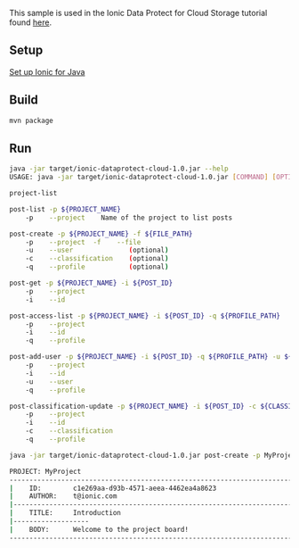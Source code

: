 This sample is used in the Ionic Data Protect for Cloud Storage tutorial found [here](https://dev.ionic.com/tutorials/dataprotect-cloud-java).

## Setup
[Set up Ionic for Java](https://dev.ionic.com/getting-started/java-jvm.html)

## Build

~~~bash
mvn package
~~~

## Run

~~~bash
java -jar target/ionic-dataprotect-cloud-1.0.jar --help
USAGE: java -jar target/ionic-dataprotect-cloud-1.0.jar [COMMAND] [OPTIONS]

project-list  

post-list -p ${PROJECT_NAME}  
    -p    --project    Name of the project to list posts  

post-create -p ${PROJECT_NAME} -f ${FILE_PATH}  
    -p    --project  -f    --file  
    -u    --user              (optional)  
    -c    --classification    (optional)  
    -q    --profile           (optional)  

post-get -p ${PROJECT_NAME} -i ${POST_ID}  
    -p    --project  
    -i    --id  

post-access-list -p ${PROJECT_NAME} -i ${POST_ID} -q ${PROFILE_PATH}  
    -p    --project  
    -i    --id  
    -q    --profile  

post-add-user -p ${PROJECT_NAME} -i ${POST_ID} -q ${PROFILE_PATH} -u ${USER_EMAIL}  
    -p    --project  
    -i    --id  
    -u    --user  
    -q    --profile  

post-classification-update -p ${PROJECT_NAME} -i ${POST_ID} -c ${CLASSIFICATION}  
    -p    --project  
    -i    --id  
    -c    --classification  
    -q    --profile
~~~


~~~bash
java -jar target/ionic-dataprotect-cloud-1.0.jar post-create -p MyProject -f test_posts/1.json

PROJECT: MyProject
--------------------------------------------------------------------------------
|    ID:        c1e269aa-d93b-4571-aeea-4462ea4a8623
|    AUTHOR:    t@ionic.com
|-------------------------------------------------------------------------------
|    TITLE:     Introduction
|-------------------
|    BODY:      Welcome to the project board!
--------------------------------------------------------------------------------
~~~
